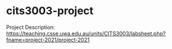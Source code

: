 # cits3003-project

Project Description:
    https://teaching.csse.uwa.edu.au/units/CITS3003/labsheet.php?fname=project-2021/project-2021
